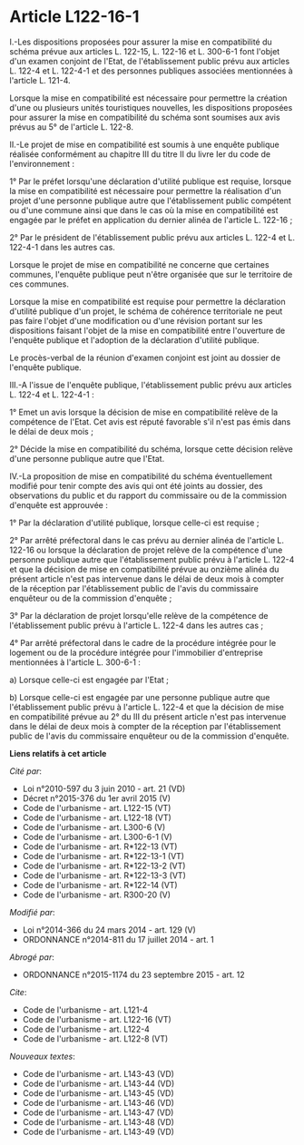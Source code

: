 # Article L122-16-1

I.-Les dispositions proposées pour assurer la mise en compatibilité du schéma prévue aux articles L. 122-15, L. 122-16 et L.
300-6-1 font l'objet d'un examen conjoint de l'Etat, de l'établissement public prévu aux articles L. 122-4 et L. 122-4-1 et
des personnes publiques associées mentionnées à l'article L. 121-4. 

Lorsque la mise en compatibilité est nécessaire pour permettre la création d'une ou plusieurs unités touristiques nouvelles,
les dispositions proposées pour assurer la mise en compatibilité du schéma sont soumises aux avis prévus au 5° de l'article
L. 122-8. 

II.-Le projet de mise en compatibilité est soumis à une enquête publique réalisée conformément au chapitre III du titre II du
livre Ier du code de l'environnement : 

1° Par le préfet lorsqu'une déclaration d'utilité publique est requise, lorsque la mise en compatibilité est nécessaire pour
permettre la réalisation d'un projet d'une personne publique autre que l'établissement public compétent ou d'une commune
ainsi que dans le cas où la mise en compatibilité est engagée par le préfet en application du dernier alinéa de l'article L.
122-16 ; 

2° Par le président de l'établissement public prévu aux articles L. 122-4 et L. 122-4-1 dans les autres cas. 

Lorsque le projet de mise en compatibilité ne concerne que certaines communes, l'enquête publique peut n'être organisée que
sur le territoire de ces communes. 

Lorsque la mise en compatibilité est requise pour permettre la déclaration d'utilité publique d'un projet, le schéma de
cohérence territoriale ne peut pas faire l'objet d'une modification ou d'une révision portant sur les dispositions faisant
l'objet de la mise en compatibilité entre l'ouverture de l'enquête publique et l'adoption de la déclaration d'utilité
publique. 

Le procès-verbal de la réunion d'examen conjoint est joint au dossier de l'enquête publique. 

III.-A l'issue de l'enquête publique, l'établissement public prévu aux articles L. 122-4 et L. 122-4-1 : 

1° Emet un avis lorsque la décision de mise en compatibilité relève de la compétence de l'Etat. Cet avis est réputé favorable
s'il n'est pas émis dans le délai de deux mois ; 

2° Décide la mise en compatibilité du schéma, lorsque cette décision relève d'une personne publique autre que l'Etat. 

IV.-La proposition de mise en compatibilité du schéma éventuellement modifié pour tenir compte des avis qui ont été joints au
dossier, des observations du public et du rapport du commissaire ou de la commission d'enquête est approuvée : 

1° Par la déclaration d'utilité publique, lorsque celle-ci est requise ; 

2° Par arrêté préfectoral dans le cas prévu au dernier alinéa de l'article L. 122-16 ou lorsque la déclaration de projet
relève de la compétence d'une personne publique autre que l'établissement public prévu à l'article L. 122-4 et que la
décision de mise en compatibilité prévue au onzième alinéa du présent article n'est pas intervenue dans le délai de deux mois
à compter de la réception par l'établissement public de l'avis du commissaire enquêteur ou de la commission d'enquête ; 

3° Par la déclaration de projet lorsqu'elle relève de la compétence de l'établissement public prévu à l'article L. 122-4 dans
les autres cas ; 

4° Par arrêté préfectoral dans le cadre de la procédure intégrée pour le logement ou de la procédure intégrée pour
l'immobilier d'entreprise mentionnées à l'article L. 300-6-1 : 

a) Lorsque celle-ci est engagée par l'Etat ; 

b) Lorsque celle-ci est engagée par une personne publique autre que l'établissement public prévu à l'article L. 122-4 et que
la décision de mise en compatibilité prévue au 2° du III du présent article n'est pas intervenue dans le délai de deux mois à
compter de la réception par l'établissement public de l'avis du commissaire enquêteur ou de la commission d'enquête.

**Liens relatifs à cet article**

_Cité par_:

  - Loi n°2010-597 du 3 juin 2010 - art. 21 (VD)
  - Décret n°2015-376 du 1er avril 2015 (V)
  - Code de l'urbanisme - art. L122-15 (VT)
  - Code de l'urbanisme - art. L122-18 (VT)
  - Code de l'urbanisme - art. L300-6 (V)
  - Code de l'urbanisme - art. L300-6-1 (V)
  - Code de l'urbanisme - art. R*122-13 (VT)
  - Code de l'urbanisme - art. R*122-13-1 (VT)
  - Code de l'urbanisme - art. R*122-13-2 (VT)
  - Code de l'urbanisme - art. R*122-13-3 (VT)
  - Code de l'urbanisme - art. R*122-14 (VT)
  - Code de l'urbanisme - art. R300-20 (V)

_Modifié par_:

  - Loi n°2014-366 du 24 mars 2014 - art. 129 (V)
  - ORDONNANCE n°2014-811 du 17 juillet 2014 - art. 1

_Abrogé par_:

  - ORDONNANCE n°2015-1174 du 23 septembre 2015 - art. 12

_Cite_:

  - Code de l'urbanisme - art. L121-4
  - Code de l'urbanisme - art. L122-16 (VT)
  - Code de l'urbanisme - art. L122-4
  - Code de l'urbanisme - art. L122-8 (VT)

_Nouveaux textes_:

  - Code de l'urbanisme - art. L143-43 (VD)
  - Code de l'urbanisme - art. L143-44 (VD)
  - Code de l'urbanisme - art. L143-45 (VD)
  - Code de l'urbanisme - art. L143-46 (VD)
  - Code de l'urbanisme - art. L143-47 (VD)
  - Code de l'urbanisme - art. L143-48 (VD)
  - Code de l'urbanisme - art. L143-49 (VD)
